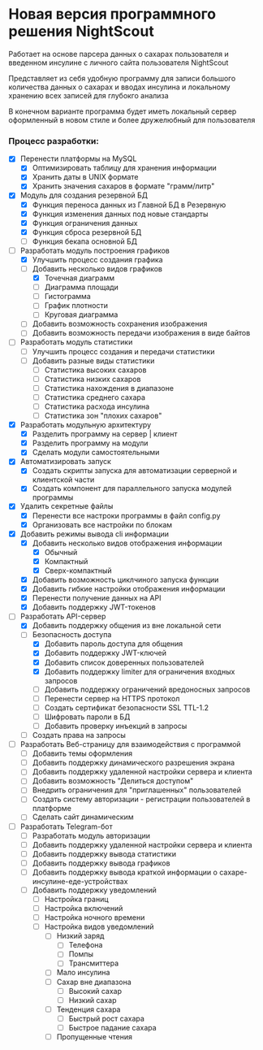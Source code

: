 # Новая версия программного решения **NightScout** 
Работает на основе парсера данных о сахарах пользователя и введенном инсулине с личного сайта пользователя NightScout

Представляет из себя удобную программу для записи большого количества данных о сахарах и вводах инсулина и локальному хранению всех записей для глубокго анализа

В конечном варианте программа будет иметь локальный сервер оформленный в новом стиле и более дружелюбный для пользователя


### Процесс разработки:
- [x] Перенести платформы на MySQL
    - [x] Оптимизировать таблицу для хранения информации
    - [x] Хранить даты в UNIX формате
    - [x] Хранить значения сахаров в формате "грамм/литр"
          
- [x] Модуль для создания резервной БД
    - [x] Функция переноса данных из Главной БД в Резервную
    - [x] Функция изменения данных под новые стандарты
    - [x] Функция ограничения данных
    - [x] Функция сброса резервной БД
    - [ ] Функция бекапа основной БД
          
- [ ] Разработать модуль построения графиков
    - [x] Улучшить процесс создания графика
    - [ ] Добавить несколько видов графиков
        - [x] Точечная диаграмм
        - [ ] Диаграмма площади
        - [ ] Гистограмма
        - [ ] График плотности
        - [ ] Круговая диаграмма
    - [ ] Добавить возможность сохранения изображения
    - [ ] Добавить возможность передачи изображения в виде байтов
          
- [ ] Разработать модуль статистики
    - [ ] Улучшить процесс создания и передачи статистики
    - [ ] Добавить разные виды статистики
        - [ ] Статистика высоких сахаров 
        - [ ] Статистика низких сахаров 
        - [ ] Статистика нахождения в диапазоне 
        - [ ] Статистика среднего сахара
        - [ ] Статистика расхода инсулина
        - [ ] Статистика зон "плохих сахаров"
              
- [x] Разработать модульную архитектуру
    - [x] Разделить программу на сервер | клиент
    - [x] Разделить программу на модули
    - [x] Сделать модули самостоятельными 
      
- [x] Автоматизировать запуск
    - [x] Создать скрипты запуска для автоматизации серверной и клиентской части
    - [x] Создать компонент для параллельного запуска модулей программы
          
- [x] Удалить секретные файлы
    - [x] Перенести все настроки программы в файл config.py
    - [x] Организовать все настройки по блокам
        
- [x] Добавить режимы вывода cli информации
    - [x] Добавить несколько видов отображения информации
        - [x] Обычный
        - [x] Компактный
        - [x] Сверх-компактный
    - [x] Добавить возможность циклчиного запуска функции
    - [x] Добавить гибкие настройки отображения информации
    - [x] Перенести получение данных на API
    - [x] Добавить поддержку JWT-токенов
    
- [ ] Разработать API-сервер
    - [x] Добавить поддержку общения из вне локальной сети
    - [ ] Безопасность доступа
        - [x] Добавить пароль доступа для общения
        - [x] Добавить поддержку JWT-ключей
        - [x] Добавить список доверенных пользователей
        - [x] Добавить поддержку limiter для ограничения входных запросов
        - [ ] Добавить поддержку ограничений вредоносных запросов
        - [ ] Перенести сервер на HTTPS протокол
        - [ ] Создать сертификат безопасности SSL TTL-1.2
        - [ ] Шифровать пароли в БД
        - [ ] Добавить проверку инъекций в запросы
    - [ ] Создать права на запросы
 
- [ ] Разработать Веб-страницу для взаимодействия с программой
    - [ ] Добавить темы оформления
    - [ ] Добавить поддержку динамического разрешения экрана
    - [ ] Добавить поддержку удаленной настройки сервера и клиента
    - [ ] Добавить возможность "Делиться доступом"
    - [ ] Внедрить ограничения для "приглашенных" пользователей
    - [ ] Создать систему авторизации - регистрации пользователей в платформе
    - [ ] Сделать сайт динамическим
     
- [ ] Разработать Telegram-бот
    - [ ] Разработать модуль авторизации
    - [ ] Добавить поддержку удаленной настройки сервера и клиента
    - [ ] Добавить поддержку вывода статистики
    - [ ] Добавить поддержку вывода графиков
    - [ ] Добавить поддержку вывода краткой информации о сахаре-инсулине-еде-устройствах
    - [ ] Добавить поддержку уведомлений
        - [ ] Настройка границ
        - [ ] Настройка включений
        - [ ] Настройка ночного времени
        - [ ] Настройка видов уведомлений
            - [ ] Низкий заряд
                - [ ] Телефона
                - [ ] Помпы
                - [ ] Трансмиттера 
            - [ ] Мало инсулина
            - [ ] Сахар вне диапазона
                - [ ] Высокий сахар
                - [ ] Низкий сахар
            - [ ] Тенденция сахара 
                - [ ] Быстрый рост сахара
                - [ ] Быстрое падание сахара
            - [ ] Пропущенные чтения    
